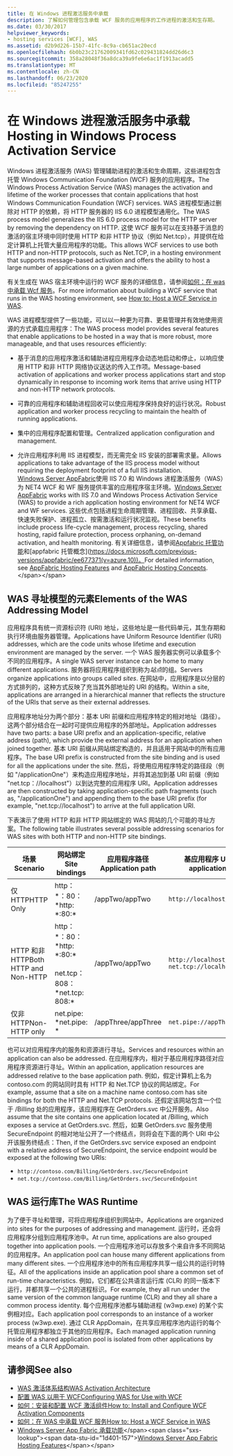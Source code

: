 ```yaml
---
title: 在 Windows 进程激活服务中承载
description: 了解如何管理包含承载 WCF 服务的应用程序的工作进程的激活和生存期。
ms.date: 03/30/2017
helpviewer_keywords:
- hosting services [WCF], WAS
ms.assetid: d2b9d226-15b7-41fc-8c9a-cb651ac20ecd
ms.openlocfilehash: 6b0b23c21762009341fd62c029431824dd26d6c3
ms.sourcegitcommit: 358a28048f36a8dca39a9fe6e6ac1f1913acadd5
ms.translationtype: MT
ms.contentlocale: zh-CN
ms.lasthandoff: 06/23/2020
ms.locfileid: "85247255"
---
```

# <a name="hosting-in-windows-process-activation-service"></a><span data-ttu-id="1d401-103">在 Windows 进程激活服务中承载</span><span class="sxs-lookup"><span data-stu-id="1d401-103">Hosting in Windows Process Activation Service</span></span>
<span data-ttu-id="1d401-104">Windows 进程激活服务 (WAS) 管理辅助进程的激活和生命周期，这些进程包含托管 Windows Communication Foundation (WCF) 服务的应用程序。</span><span class="sxs-lookup"><span data-stu-id="1d401-104">The Windows Process Activation Service (WAS) manages the activation and lifetime of the worker processes that contain applications that host Windows Communication Foundation (WCF) services.</span></span> <span data-ttu-id="1d401-105">WAS 进程模型通过删除对 HTTP 的依赖，将 HTTP 服务器的 IIS 6.0 进程模型通用化。</span><span class="sxs-lookup"><span data-stu-id="1d401-105">The WAS process model generalizes the IIS 6.0 process model for the HTTP server by removing the dependency on HTTP.</span></span> <span data-ttu-id="1d401-106">这使 WCF 服务可以在支持基于消息的激活的宿主环境中同时使用 HTTP 和非 HTTP 协议（例如 Net.tcp），并提供在给定计算机上托管大量应用程序的功能。</span><span class="sxs-lookup"><span data-stu-id="1d401-106">This allows WCF services to use both HTTP and non-HTTP protocols, such as Net.TCP, in a hosting environment that supports message-based activation and offers the ability to host a large number of applications on a given machine.</span></span>  
  
 <span data-ttu-id="1d401-107">有关生成在 WAS 宿主环境中运行的 WCF 服务的详细信息，请参阅[如何：在 was 中承载 Wcf 服务](how-to-host-a-wcf-service-in-was.md)。</span><span class="sxs-lookup"><span data-stu-id="1d401-107">For more information about building a WCF service that runs in the WAS hosting environment, see [How to: Host a WCF Service in WAS](how-to-host-a-wcf-service-in-was.md).</span></span>  
  
 <span data-ttu-id="1d401-108">WAS 进程模型提供了一些功能，可以以一种更为可靠、更易管理并有效地使用资源的方式承载应用程序：</span><span class="sxs-lookup"><span data-stu-id="1d401-108">The WAS process model provides several features that enable applications to be hosted in a way that is more robust, more manageable, and that uses resources efficiently:</span></span>  
  
- <span data-ttu-id="1d401-109">基于消息的应用程序激活和辅助进程应用程序会动态地启动和停止，以响应使用 HTTP 和非 HTTP 网络协议送达的传入工作项。</span><span class="sxs-lookup"><span data-stu-id="1d401-109">Message-based activation of applications and worker process applications start and stop dynamically in response to incoming work items that arrive using HTTP and non-HTTP network protocols.</span></span>  
  
- <span data-ttu-id="1d401-110">可靠的应用程序和辅助进程回收可以使应用程序保持良好的运行状况。</span><span class="sxs-lookup"><span data-stu-id="1d401-110">Robust application and worker process recycling to maintain the health of running applications.</span></span>  
  
- <span data-ttu-id="1d401-111">集中的应用程序配置和管理。</span><span class="sxs-lookup"><span data-stu-id="1d401-111">Centralized application configuration and management.</span></span>  
  
- <span data-ttu-id="1d401-112">允许应用程序利用 IIS 进程模型，而无需完全 IIS 安装的部署需求量。</span><span class="sxs-lookup"><span data-stu-id="1d401-112">Allows applications to take advantage of the IIS process model without requiring the deployment footprint of a full IIS installation.</span></span>  
<span data-ttu-id="1d401-113">[Windows Server AppFabric](https://docs.microsoft.com/previous-versions/appfabric/ff384253(v=azure.10))使用 IIS 7.0 和 Windows 进程激活服务（WAS）为 NET4 WCF 和 WF 服务提供丰富的应用程序宿主环境。</span><span class="sxs-lookup"><span data-stu-id="1d401-113">[Windows Server AppFabric](https://docs.microsoft.com/previous-versions/appfabric/ff384253(v=azure.10)) works with IIS 7.0 and Windows Process Activation Service (WAS) to provide a rich application hosting environment for NET4 WCF and WF services.</span></span> <span data-ttu-id="1d401-114">这些优点包括进程生命周期管理、进程回收、共享承载、快速失败保护、进程孤立、按需激活和运行状况监视。</span><span class="sxs-lookup"><span data-stu-id="1d401-114">These benefits include process life-cycle management, process recycling, shared hosting, rapid failure protection, process orphaning, on-demand activation, and health monitoring.</span></span> <span data-ttu-id="1d401-115">有关详细信息，请参阅[Appfabric 托管功能](https://docs.microsoft.com/previous-versions/appfabric/ee677189(v=azure.10))和[appfabric 托管概念](https://docs.microsoft.com/previous-versions/appfabric/ee677371(v=azure.10))。</span><span class="sxs-lookup"><span data-stu-id="1d401-115">For detailed information, see [AppFabric Hosting Features](https://docs.microsoft.com/previous-versions/appfabric/ee677189(v=azure.10)) and [AppFabric Hosting Concepts](https://docs.microsoft.com/previous-versions/appfabric/ee677371(v=azure.10)).</span></span>  
  
## <a name="elements-of-the-was-addressing-model"></a><span data-ttu-id="1d401-116">WAS 寻址模型的元素</span><span class="sxs-lookup"><span data-stu-id="1d401-116">Elements of the WAS Addressing Model</span></span>  
 <span data-ttu-id="1d401-117">应用程序具有统一资源标识符 (URI) 地址，这些地址是一些代码单元，其生存期和执行环境由服务器管理。</span><span class="sxs-lookup"><span data-stu-id="1d401-117">Applications have Uniform Resource Identifier (URI) addresses, which are the code units whose lifetime and execution environment are managed by the server.</span></span> <span data-ttu-id="1d401-118">一个 WAS 服务器实例可以承载多个不同的应用程序。</span><span class="sxs-lookup"><span data-stu-id="1d401-118">A single WAS server instance can be home to many different applications.</span></span> <span data-ttu-id="1d401-119">服务器将应用程序组织到称为*站点*的组。</span><span class="sxs-lookup"><span data-stu-id="1d401-119">Servers organize applications into groups called *sites*.</span></span> <span data-ttu-id="1d401-120">在网站中，应用程序是以分层的方式排列的，这种方式反映了充当其外部地址的 URI 的结构。</span><span class="sxs-lookup"><span data-stu-id="1d401-120">Within a site, applications are arranged in a hierarchical manner that reflects the structure of the URIs that serve as their external addresses.</span></span>  
  
 <span data-ttu-id="1d401-121">应用程序地址分为两个部分：基本 URI 前缀和应用程序特定的相对地址（路径）。这两个部分结合在一起时可提供应用程序的外部地址。</span><span class="sxs-lookup"><span data-stu-id="1d401-121">Application addresses have two parts: a base URI prefix and an application-specific, relative address (path), which provide the external address for an application when joined together.</span></span> <span data-ttu-id="1d401-122">基本 URI 前缀从网站绑定构造的，并且适用于网站中的所有应用程序。</span><span class="sxs-lookup"><span data-stu-id="1d401-122">The base URI prefix is constructed from the site binding and is used for all the applications under the site.</span></span> <span data-ttu-id="1d401-123">然后，将使用应用程序特定的路径段（例如 "/applicationOne"）来构造应用程序地址，并将其追加到基 URI 前缀（例如 "net.tcp：//localhost"）以到达完整的应用程序 URI。</span><span class="sxs-lookup"><span data-stu-id="1d401-123">Application addresses are then constructed by taking application-specific path fragments (such as, "/applicationOne") and appending them to the base URI prefix (for example, "net.tcp://localhost") to arrive at the full application URI.</span></span>  
  
 <span data-ttu-id="1d401-124">下表演示了使用 HTTP 和非 HTTP 网站绑定的 WAS 网站的几个可能的寻址方案。</span><span class="sxs-lookup"><span data-stu-id="1d401-124">The following table illustrates several possible addressing scenarios for WAS sites with both HTTP and non-HTTP site bindings.</span></span>  
  
|<span data-ttu-id="1d401-125">场景</span><span class="sxs-lookup"><span data-stu-id="1d401-125">Scenario</span></span>|<span data-ttu-id="1d401-126">网站绑定</span><span class="sxs-lookup"><span data-stu-id="1d401-126">Site bindings</span></span>|<span data-ttu-id="1d401-127">应用程序路径</span><span class="sxs-lookup"><span data-stu-id="1d401-127">Application path</span></span>|<span data-ttu-id="1d401-128">基应用程序 URI</span><span class="sxs-lookup"><span data-stu-id="1d401-128">Base application URIs</span></span>|  
|--------------|-------------------|----------------------|---------------------------|  
|<span data-ttu-id="1d401-129">仅 HTTP</span><span class="sxs-lookup"><span data-stu-id="1d401-129">HTTP Only</span></span>|<span data-ttu-id="1d401-130">http： \*：80：\*</span><span class="sxs-lookup"><span data-stu-id="1d401-130">http: \*:80:\*</span></span>|<span data-ttu-id="1d401-131">/appTwo</span><span class="sxs-lookup"><span data-stu-id="1d401-131">/appTwo</span></span>|`http://localhost/appTwo/`|  
|<span data-ttu-id="1d401-132">HTTP 和非 HTTP</span><span class="sxs-lookup"><span data-stu-id="1d401-132">Both HTTP and Non-HTTP</span></span>|<span data-ttu-id="1d401-133">http： \*：80：\*</span><span class="sxs-lookup"><span data-stu-id="1d401-133">http: \*:80:\*</span></span><br /><br /> <span data-ttu-id="1d401-134">net.tcp：808：\*</span><span class="sxs-lookup"><span data-stu-id="1d401-134">net.tcp: 808:\*</span></span>|<span data-ttu-id="1d401-135">/appTwo</span><span class="sxs-lookup"><span data-stu-id="1d401-135">/appTwo</span></span>|`http://localhost/appTwo/`<br />`net.tcp://localhost/appTwo/`|  
|<span data-ttu-id="1d401-136">仅非 HTTP</span><span class="sxs-lookup"><span data-stu-id="1d401-136">Non-HTTP only</span></span>|<span data-ttu-id="1d401-137">net.pipe: \*</span><span class="sxs-lookup"><span data-stu-id="1d401-137">net.pipe: \*</span></span>|<span data-ttu-id="1d401-138">/appThree</span><span class="sxs-lookup"><span data-stu-id="1d401-138">/appThree</span></span>|`net.pipe://appThree/`|  
  
 <span data-ttu-id="1d401-139">也可以对应用程序内的服务和资源进行寻址。</span><span class="sxs-lookup"><span data-stu-id="1d401-139">Services and resources within an application can also be addressed.</span></span> <span data-ttu-id="1d401-140">在应用程序内，相对于基应用程序路径对应用程序资源进行寻址。</span><span class="sxs-lookup"><span data-stu-id="1d401-140">Within an application, application resources are addressed relative to the base application path.</span></span> <span data-ttu-id="1d401-141">例如，假定计算机上名为 contoso.com 的网站同时具有 HTTP 和 Net.TCP 协议的网站绑定。</span><span class="sxs-lookup"><span data-stu-id="1d401-141">For example, assume that a site on a machine name contoso.com has site bindings for both the HTTP and Net.TCP protocols.</span></span> <span data-ttu-id="1d401-142">还假定该网站包含一个位于 /Billing 处的应用程序，该应用程序在 GetOrders.svc 中公开服务。</span><span class="sxs-lookup"><span data-stu-id="1d401-142">Also assume that the site contains one application located at /Billing, which exposes a service at GetOrders.svc.</span></span> <span data-ttu-id="1d401-143">然后，如果 GetOrders.svc 服务使用 SecureEndpoint 的相对地址公开了一个终结点，则将会在下面的两个 URI 中公开该服务终结点：</span><span class="sxs-lookup"><span data-stu-id="1d401-143">Then, if the GetOrders.svc service exposed an endpoint with a relative address of SecureEndpoint, the service endpoint would be exposed at the following two URIs:</span></span>  
  
- `http://contoso.com/Billing/GetOrders.svc/SecureEndpoint`
- `net.tcp://contoso.com/Billing/GetOrders.svc/SecureEndpoint`
  
## <a name="the-was-runtime"></a><span data-ttu-id="1d401-144">WAS 运行库</span><span class="sxs-lookup"><span data-stu-id="1d401-144">The WAS Runtime</span></span>  
 <span data-ttu-id="1d401-145">为了便于寻址和管理，可将应用程序组织到网站中。</span><span class="sxs-lookup"><span data-stu-id="1d401-145">Applications are organized into sites for the purposes of addressing and management.</span></span> <span data-ttu-id="1d401-146">运行时，还会将应用程序分组到应用程序池中。</span><span class="sxs-lookup"><span data-stu-id="1d401-146">At run time, applications are also grouped together into application pools.</span></span> <span data-ttu-id="1d401-147">一个应用程序池可以存放多个来自许多不同网站的应用程序。</span><span class="sxs-lookup"><span data-stu-id="1d401-147">An application pool can house many different applications from many different sites.</span></span> <span data-ttu-id="1d401-148">一个应用程序池中的所有应用程序共享一组公共的运行时特征。</span><span class="sxs-lookup"><span data-stu-id="1d401-148">All of the applications inside an application pool share a common set of run-time characteristics.</span></span> <span data-ttu-id="1d401-149">例如，它们都在公共语言运行库 (CLR) 的同一版本下运行，并都共享一个公共的进程标识。</span><span class="sxs-lookup"><span data-stu-id="1d401-149">For example, they all run under the same version of the common language runtime (CLR) and they all share a common process identity.</span></span> <span data-ttu-id="1d401-150">每个应用程序池都与辅助进程 (w3wp.exe) 的某个实例相对应。</span><span class="sxs-lookup"><span data-stu-id="1d401-150">Each application pool corresponds to an instance of a worker process (w3wp.exe).</span></span> <span data-ttu-id="1d401-151">通过 CLR AppDomain，在共享应用程序池内运行的每个托管应用程序都独立于其他的应用程序。</span><span class="sxs-lookup"><span data-stu-id="1d401-151">Each managed application running inside of a shared application pool is isolated from other applications by means of a CLR AppDomain.</span></span>  
  
## <a name="see-also"></a><span data-ttu-id="1d401-152">请参阅</span><span class="sxs-lookup"><span data-stu-id="1d401-152">See also</span></span>

- [<span data-ttu-id="1d401-153">WAS 激活体系结构</span><span class="sxs-lookup"><span data-stu-id="1d401-153">WAS Activation Architecture</span></span>](was-activation-architecture.md)
- [<span data-ttu-id="1d401-154">配置 WAS 以用于 WCF</span><span class="sxs-lookup"><span data-stu-id="1d401-154">Configuring WAS for Use with WCF</span></span>](configuring-the-wpa--service-for-use-with-wcf.md)
- [<span data-ttu-id="1d401-155">如何：安装和配置 WCF 激活组件</span><span class="sxs-lookup"><span data-stu-id="1d401-155">How to: Install and Configure WCF Activation Components</span></span>](how-to-install-and-configure-wcf-activation-components.md)
- [<span data-ttu-id="1d401-156">如何：在 WAS 中承载 WCF 服务</span><span class="sxs-lookup"><span data-stu-id="1d401-156">How to: Host a WCF Service in WAS</span></span>](how-to-host-a-wcf-service-in-was.md)
- <span data-ttu-id="1d401-157">[Windows Server App Fabric 承载功能](https://docs.microsoft.com/previous-versions/appfabric/ee677189(v=azure.10))</span><span class="sxs-lookup"><span data-stu-id="1d401-157">[Windows Server App Fabric Hosting Features](https://docs.microsoft.com/previous-versions/appfabric/ee677189(v=azure.10))</span></span>
